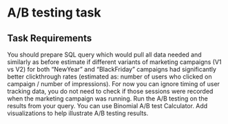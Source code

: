 # A/B testing task
## Task Requirements
You should prepare SQL query which would pull all data needed and similarly as before estimate if different variants of marketing campaigns (V1 vs V2) for both “NewYear” and “BlackFriday” campaigns had significantly better clickthrough rates (estimated as: number of users who clicked on campaign / number of impressions).
For now you can ignore timing of user tracking data, you do not need to check if those sessions were recorded when the marketing campaign was running.
Run the A/B testing on the results from your query.
You can use Binomial A/B test Calculator.
Add visualizations to help illustrate A/B testing results.

## 
